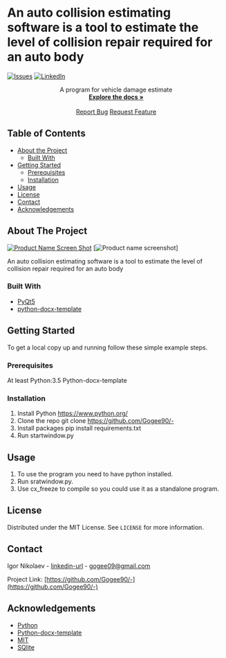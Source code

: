 # An auto collision estimating software is a tool to estimate the level of collision repair required for an auto body

[![Issues][issues-shield]][issues-url]
[![LinkedIn][linkedin-shield]][linkedin-url]

<p>
  <p align="center">
    A program for vehicle damage estimate
    <br />
    <a href="https://github.com/Gogee90/-"><strong>Explore the docs »</strong></a>
    <br />
    <br />
    <a href="https://github.com/Gogee90/-/issues">Report Bug</a>
    <a href="https://github.com/Gogee90/-/pulls">Request Feature</a>
  </p>
</p>


<!-- TABLE OF CONTENTS -->
## Table of Contents

* [About the Project](#about-the-project)
  * [Built With](#built-with)
* [Getting Started](#getting-started)
  * [Prerequisites](#prerequisites)
  * [Installation](#installation)
* [Usage](#usage)
* [License](#license)
* [Contact](#contact)
* [Acknowledgements](#acknowledgements)



<!-- ABOUT THE PROJECT -->
## About The Project

[![Product Name Screen Shot][product-screenshot]](https://example.com)
[![Product name screenshot][product-screenshot1]]

An auto collision estimating software is a tool to estimate the level of collision repair required for an auto body

### Built With
* [PyQt5](https://riverbankcomputing.com/software/pyqt/download5)
* [python-docx-template](https://github.com/elapouya/python-docx-template)



<!-- GETTING STARTED -->
## Getting Started

To get a local copy up and running follow these simple example steps.

### Prerequisites

At least Python:3.5 Python-docx-template

### Installation

1. Install Python https://www.python.org/
2. Clone the repo
git clone https://github.com/Gogee90/-
3. Install packages
pip install requirements.txt
4. Run startwindow.py



<!-- USAGE EXAMPLES -->
## Usage

1. To use the program you need to have python installed.
2. Run sratwindow.py.
3. Use cx_freeze to compile so you could use it as a standalone program.


<!-- LICENSE -->
## License

Distributed under the MIT License. See `LICENSE` for more information.


<!-- CONTACT -->
## Contact

Igor Nikolaev - [linkedin-url](https://www.linkedin.com/in/igor-nikolaev-orenburg/) - gogee09@gmail.com

Project Link: [https://github.com/Gogee90/-](https://github.com/Gogee90/-)



<!-- ACKNOWLEDGEMENTS -->
## Acknowledgements
* [Python](https://www.python.org/)
* [Python-docx-template](https://github.com/elapouya/python-docx-template)
* [MIT](https://opensource.org/licenses/MIT)
* [SQlite](https://www.sqlite.org/index.html)





<!-- MARKDOWN LINKS & IMAGES -->
<!-- https://www.markdownguide.org/basic-syntax/#reference-style-links -->
[issues-shield]: https://img.shields.io/github/issues/othneildrew/Best-README-Template.svg?style=flat-square
[issues-url]: https://github.com/Gogee90/-/issues
[linkedin-shield]: https://img.shields.io/badge/-LinkedIn-black.svg?style=flat-square&logo=linkedin&colorB=555
[linkedin-url]: https://www.linkedin.com/in/igor-nikolaev-orenburg/
[product-screenshot]: https://skr.sh/i/130920/pgx4piGH.jpg?download=1
[product-screenshot1]: https://skr.sh/i/130920/rgbsZH7P.jpg?download=1
